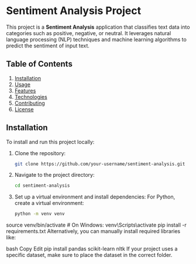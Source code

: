 # Sentiment Analysis Project

This project is a **Sentiment Analysis** application that classifies text data into categories such as positive, negative, or neutral. It leverages natural language processing (NLP) techniques and machine learning algorithms to predict the sentiment of input text.

## Table of Contents
1. [Installation](#installation)
2. [Usage](#usage)
3. [Features](#features)
4. [Technologies](#technologies)
5. [Contributing](#contributing)
6. [License](#license)

## Installation

To install and run this project locally:

1. Clone the repository:

   ```bash
   git clone https://github.com/your-username/sentiment-analysis.git

2. Navigate to the project directory:

    ```bash
    cd sentiment-analysis

3. Set up a virtual environment and install dependencies:
    For Python, create a virtual environment:
    ```bash
    python -m venv venv
source venv/bin/activate  # On Windows: venv\Scripts\activate
pip install -r requirements.txt
Alternatively, you can manually install required libraries like:

bash
Copy
Edit
pip install pandas scikit-learn nltk
If your project uses a specific dataset, make sure to place the dataset in the correct folder.